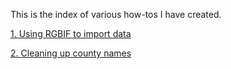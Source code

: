 This is the index of various how-tos I have created. 

[1. Using RGBIF to import data](load_using_rgbif.html )

[2. Cleaning up county names](clean_counties.html )
